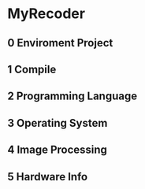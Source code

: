 # MyRecoder

## 0 Enviroment Project

## 1 Compile

## 2 Programming Language

## 3 Operating System

## 4 Image Processing

## 5 Hardware Info
